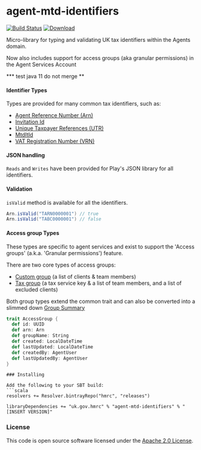 
# agent-mtd-identifiers
 
[![Build Status](https://travis-ci.org/hmrc/agent-mtd-identifiers.svg?branch=master)](https://travis-ci.org/hmrc/agent-mtd-identifiers) [ ![Download](https://api.bintray.com/packages/hmrc/releases/agent-mtd-identifiers/images/download.svg) ](https://bintray.com/hmrc/releases/agent-mtd-identifiers/_latestVersion)

Micro-library for typing and validating UK tax identifiers within the Agents domain.

Now also includes support for access groups (aka granular permissions) in the Agent Services Account

*** test java 11 do not merge **

#### Identifier Types

Types are provided for many common tax identifiers, such as:

* [Agent Reference Number (Arn)](src/main/scala/uk/gov/hmrc/agentmtdidentifiers/model/Arn.scala)
* [Invitation Id](src/main/scala/uk/gov/hmrc/agentmtdidentifiers/model/InvitationId.scala)
* [Unique Taxpayer References (UTR)](src/main/scala/uk/gov/hmrc/agentmtdidentifiers/model/Utr.scala)
* [MtdItId](src/main/scala/uk/gov/hmrc/agentmtdidentifiers/model/MtdItId.scala)
* [VAT Registration Number (VRN)](src/main/scala/uk/gov/hmrc/agentmtdidentifiers/model/Vrn.scala)

#### JSON handling

`Reads` and `Writes` have been provided for Play's JSON library for all identifiers.

#### Validation
`isValid` method is available for all the identifiers.

```scala
Arn.isValid("TARN0000001") // true
Arn.isValid("TABC0000001") // false
```

#### Access group Types

These types are specific to agent services and exist to support the 'Access groups' (a.k.a. 'Granular permissions') feature.

There are two core types of access groups:
* [Custom group](src/main/scala/uk/gov/hmrc/agents/accessgroups/CustomGroup.scala) (a list of clients & team members)
* [Tax group](src/main/scala/uk/gov/hmrc/agents/accessgroups/TaxGroup.scala) (a tax service key & a list of team members, and a list of excluded clients)

Both group types extend the common trait and can also be converted into a slimmed down [Group Summary](src/main/scala/uk/gov/hmrc/agents/accessgroups/GroupSummary.scala)

```scala
trait AccessGroup {
  def id: UUID
  def arn: Arn
  def groupName: String
  def created: LocalDateTime
  def lastUpdated: LocalDateTime
  def createdBy: AgentUser
  def lastUpdatedBy: AgentUser
}
```


```
### Installing

Add the following to your SBT build:
```scala
resolvers += Resolver.bintrayRepo("hmrc", "releases")

libraryDependencies += "uk.gov.hmrc" % "agent-mtd-identifiers" % "[INSERT VERSION]"
```


### License

This code is open source software licensed under the [Apache 2.0 License]("http://www.apache.org/licenses/LICENSE-2.0.html").
    
